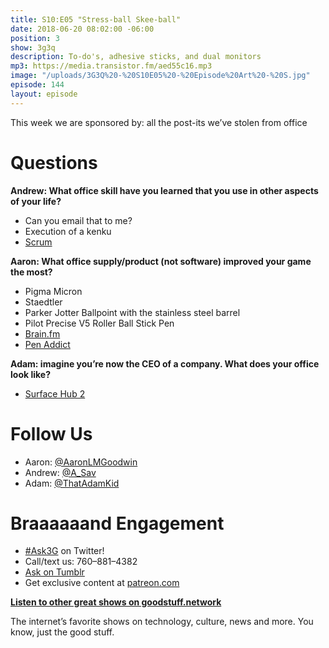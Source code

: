 ```yaml
---
title: S10:E05 "Stress-ball Skee-ball"
date: 2018-06-20 08:02:00 -06:00
position: 3
show: 3g3q
description: To-do's, adhesive sticks, and dual monitors
mp3: https://media.transistor.fm/aed55c16.mp3
image: "/uploads/3G3Q%20-%20S10E05%20-%20Episode%20Art%20-%20S.jpg"
episode: 144
layout: episode
---
```


This week we are sponsored by: all the post-its we’ve stolen from office

# Questions

**Andrew: What office skill have you learned that you use in other aspects of your life?**

- Can you email that to me?
- Execution of a kenku
- [Scrum](http://bit.ly/2JEgTMf)

**Aaron: What office supply/product (not software) improved your game the most?**

- Pigma Micron
- Staedtler
- Parker Jotter Ballpoint with the stainless steel barrel
- Pilot Precise V5 Roller Ball Stick Pen
- [Brain.fm](http://brain.fm/)
- [Pen Addict](https://www.relay.fm/penaddict/)

**Adam: imagine you’re now the CEO of a company. What does your office look like?**

- [Surface Hub 2](https://techcrunch.com/2018/05/15/microsoft-announces-the-surface-hub-2/)

# Follow Us

- Aaron: [@AaronLMGoodwin](http://twitter.com/aaronlmgoodwin)
- Andrew: [@A_Sav](http://twitter.com/a_sav)
- Adam: [@ThatAdamKid](http://twitter.com/thatadamkid)

# Braaaaaand Engagement

- [#Ask3G](http://twitter.com/intent/tweet?text={#Ask3G}) on Twitter!
- Call/text us: 760–881–4382
- [Ask on Tumblr](http://3g3q.co/ask)
- Get exclusive content at [patreon.com](http://www.patreon.com/3g3q)

**[Listen to other great shows on goodstuff.network](http://goodstuff.network/)**

The internet’s favorite shows on technology, culture, news and more. You know, just the good stuff.